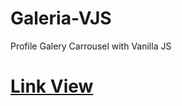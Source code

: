 # Galeria-VJS
Profile Galery Carrousel with Vanilla JS

# [Link View](https://codigo33.github.io/Galeria-VJS/)
